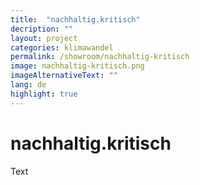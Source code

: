 ```yaml
---
title:  "nachhaltig.kritisch"
decription: ""
layout: project
categories: klimawandel
permalink: /showroom/nachhaltig-kritisch
image: nachhaltig-kritisch.png
imageAlternativeText: ""
lang: de
highlight: true
---
```


# nachhaltig.kritisch

Text